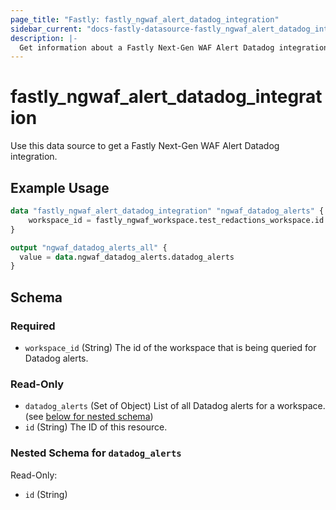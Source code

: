 ```yaml
---
page_title: "Fastly: fastly_ngwaf_alert_datadog_integration"
sidebar_current: "docs-fastly-datasource-fastly_ngwaf_alert_datadog_integration"
description: |-
  Get information about a Fastly Next-Gen WAF Alert Datadog integration for a workspace.
---
```


# fastly_ngwaf_alert_datadog_integration

Use this data source to get a Fastly Next-Gen WAF Alert Datadog integration.

## Example Usage

```terraform
data "fastly_ngwaf_alert_datadog_integration" "ngwaf_datadog_alerts" {
    workspace_id = fastly_ngwaf_workspace.test_redactions_workspace.id
}

output "ngwaf_datadog_alerts_all" {
  value = data.ngwaf_datadog_alerts.datadog_alerts
}
```


<!-- schema generated by tfplugindocs -->
## Schema

### Required

- `workspace_id` (String) The id of the workspace that is being queried for Datadog alerts.

### Read-Only

- `datadog_alerts` (Set of Object) List of all Datadog alerts for a workspace. (see [below for nested schema](#nestedatt--datadog_alerts))
- `id` (String) The ID of this resource.

<a id="nestedatt--datadog_alerts"></a>
### Nested Schema for `datadog_alerts`

Read-Only:

- `id` (String)
